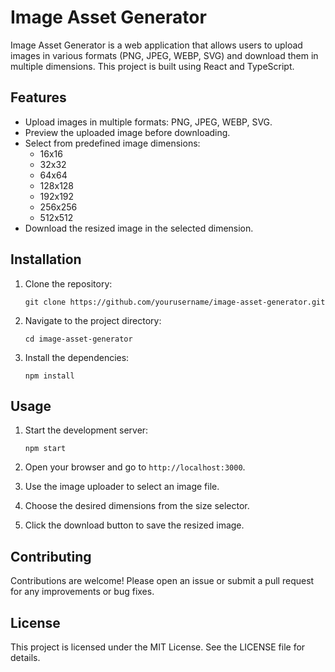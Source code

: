 # Image Asset Generator

Image Asset Generator is a web application that allows users to upload images in various formats (PNG, JPEG, WEBP, SVG) and download them in multiple dimensions. This project is built using React and TypeScript.

## Features

- Upload images in multiple formats: PNG, JPEG, WEBP, SVG.
- Preview the uploaded image before downloading.
- Select from predefined image dimensions: 
  - 16x16
  - 32x32
  - 64x64
  - 128x128
  - 192x192
  - 256x256
  - 512x512
- Download the resized image in the selected dimension.

## Installation

1. Clone the repository:
   ```
   git clone https://github.com/yourusername/image-asset-generator.git
   ```

2. Navigate to the project directory:
   ```
   cd image-asset-generator
   ```

3. Install the dependencies:
   ```
   npm install
   ```

## Usage

1. Start the development server:
   ```
   npm start
   ```

2. Open your browser and go to `http://localhost:3000`.

3. Use the image uploader to select an image file.

4. Choose the desired dimensions from the size selector.

5. Click the download button to save the resized image.

## Contributing

Contributions are welcome! Please open an issue or submit a pull request for any improvements or bug fixes.

## License

This project is licensed under the MIT License. See the LICENSE file for details.